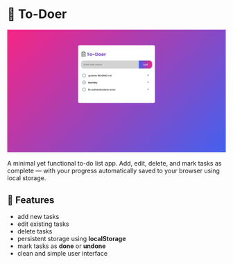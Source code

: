 # 📝 To-Doer

<img src="https://raw.githubusercontent.com/Pseudozoid/To-Doer/refs/heads/main/.github/Screenshot%202025-06-28%20at%2020-04-44%20To-Doer.png" alt="To-Doer" align="centre">

A minimal yet functional to-do list app. Add, edit, delete, and mark tasks as complete — with your progress automatically saved to your browser using local storage.

## 🔧 Features

- add new tasks  
- edit existing tasks  
- delete tasks  
- persistent storage using **localStorage**  
- mark tasks as **done** or **undone**  
- clean and simple user interface

